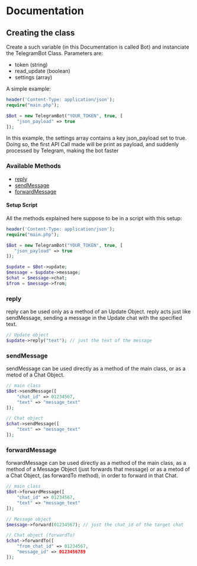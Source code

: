 # Documentation

## Creating the class
Create a such variable (in this Documentation is called Bot) and instanciate the TelegramBot Class. Parameters are:
   * token (string)
   * read_update (boolean)
   * settings (array)

A simple example:
```php
header('Content-Type: application/json');
require("main.php");

$Bot = new TelegramBot("YOUR_TOKEN", true, [
    "json_payload" => true
]);
```
In this example, the settings array contains a key json_payload set to true. Doing so, the first API Call made will be print as payload, and suddenly processed by Telegram, making the bot faster

### Available Methods
   * [reply](#reply)
   * [sendMessage](#sendMessage)
   * [forwardMessage](#forwardMessage)

#### Setup Script
All the methods explained here suppose to be in a script with this setup:
```php
header('Content-Type: application/json');
require("main.php");

$Bot = new TelegramBot("YOUR_TOKEN", true, [
   "json_payload" => true
]);

$update = $Bot->update;
$message = $update->message;
$chat = $message->chat;
$from = $message->from;
```

### reply
reply can be used only as a method of an Update Object.
reply acts just like sendMessage, sending a message in the Update chat with the specified text.

```php
// Update object
$update->reply("text"); // just the text of the message
```


### sendMessage
sendMessage can be used directly as a method of the main class, or as a metod of a Chat Object.

```php
// main class
$Bot->sendMessage([
    "chat_id" => 01234567,
    "text" => "message_text"
]);

// Chat object
$chat->sendMessage([
    "text" => "message_text"
]);
```

### forwardMessage
forwardMessage can be used directly as a method of the main class, as a method of a Message Object (just forwards that message) or as a metod of a Chat Object, (as forwardTo method), in order to forward in that Chat.

```php
// main class
$Bot->forwardMessage([
    "chat_id" => 01234567,
    "text" => "message_text"
]);

// Message object
$message->forward(01234567); // just the chat_id of the target chat

// Chat object (forwardTo)
$chat->forwardTo([
    "from_chat_id" => 01234567,
    "message_id" => 0123456789
]);
```
